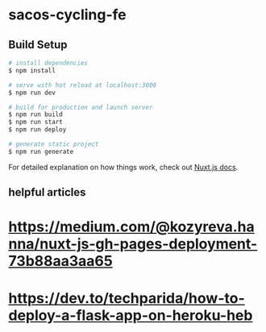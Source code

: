# sacos-cycling-fe

## Build Setup

```bash
# install dependencies
$ npm install

# serve with hot reload at localhost:3000
$ npm run dev

# build for production and launch server
$ npm run build
$ npm run start
$ npm run deploy

# generate static project
$ npm run generate
```

For detailed explanation on how things work, check out [Nuxt.js docs](https://nuxtjs.org).

## helpful articles
# https://medium.com/@kozyreva.hanna/nuxt-js-gh-pages-deployment-73b88aa3aa65
# https://dev.to/techparida/how-to-deploy-a-flask-app-on-heroku-heb